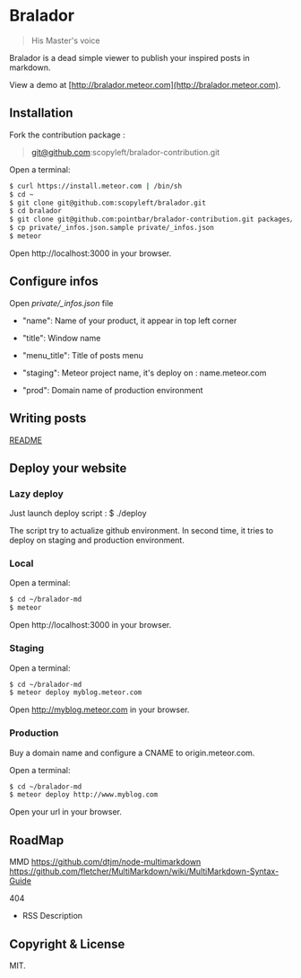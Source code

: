 # Bralador
> His Master's voice

Bralador is a dead simple viewer to publish your inspired posts in markdown.

View a demo at [http://bralador.meteor.com](http://bralador.meteor.com).

## Installation

Fork the contribution package :
> git@github.com:scopyleft/bralador-contribution.git

Open a terminal:
```bash
$ curl https://install.meteor.com | /bin/sh
$ cd ~
$ git clone git@github.com:scopyleft/bralador.git
$ cd bralador
$ git clone git@github.com:pointbar/bralador-contribution.git packages/contribution
$ cp private/_infos.json.sample private/_infos.json
$ meteor
```

Open http://localhost:3000 in your browser.

## Configure infos

Open *private/_infos.json* file

* "name": Name of your product, it appear in top left corner
* "title": Window name
* "menu_title": Title of posts menu

* "staging": Meteor project name, it's deploy on : name.meteor.com
* "prod": Domain name of production environment


## Writing posts

[README](https://github.com/scopyleft/bralador-contribution/blob/master/README.md)

## Deploy your website

### Lazy deploy

Just launch deploy script :
$ ./deploy

The script try to actualize github environment.
In second time, it tries to deploy on staging and production environment.

### Local
Open a terminal:
```bash
$ cd ~/bralador-md
$ meteor
```

Open http://localhost:3000 in your browser.

### Staging
Open a terminal:
```bash
$ cd ~/bralador-md
$ meteor deploy myblog.meteor.com
```

Open http://myblog.meteor.com in your browser.

### Production
Buy a domain name and configure a CNAME to origin.meteor.com.

Open a terminal:
```bash
$ cd ~/bralador-md
$ meteor deploy http://www.myblog.com
```

Open your url in your browser.

## RoadMap
MMD
https://github.com/dtjm/node-multimarkdown
https://github.com/fletcher/MultiMarkdown/wiki/MultiMarkdown-Syntax-Guide

404

- RSS Description

## Copyright & License

MIT.
